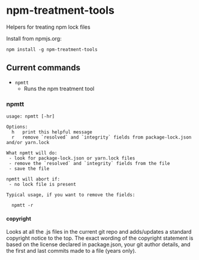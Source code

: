 npm-treatment-tools
============

Helpers for treating npm lock files

Install from npmjs.org:

    npm install -g npm-treatment-tools

## Current commands

 * `npmtt`
   * Runs the npm treatment tool

### npmtt

```
usage: npmtt [-hr]

Options:
  h   print this helpful message
  r   remove `resolved` and `integrity` fields from package-lock.json and/or yarn.lock

What npmtt will do:
 - look for package-lock.json or yarn.lock files
 - remove the `resolved` and `integrity` fields from the file
 - save the file

npmtt will abort if:
 - no lock file is present

Typical usage, if you want to remove the fields:

  npmtt -r

```

#### copyright

Looks at all the .js files in the current git repo and adds/updates a
standard copyright notice to the top. The exact wording of the copyright
statement is based on the license declared in package.json, your git author
details, and the first and last commits made to a file (years only).
